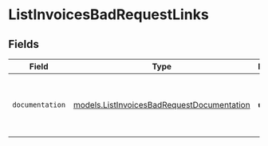 # ListInvoicesBadRequestLinks


## Fields

| Field                                                                                          | Type                                                                                           | Required                                                                                       | Description                                                                                    |
| ---------------------------------------------------------------------------------------------- | ---------------------------------------------------------------------------------------------- | ---------------------------------------------------------------------------------------------- | ---------------------------------------------------------------------------------------------- |
| `documentation`                                                                                | [models.ListInvoicesBadRequestDocumentation](../models/listinvoicesbadrequestdocumentation.md) | :heavy_check_mark:                                                                             | The URL to the generic Mollie API error handling guide.                                        |
